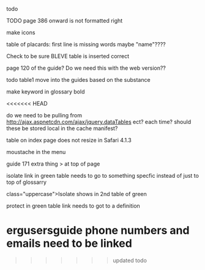 todo




TODO page 386 onward is not formatted right

make icons

table of placards: first line is missing words  maybe "name"????

Check to be sure BLEVE table is inserted correct



page 120 of the guide?  Do we need this with the web version??

todo table1 move into the guides based on the substance

make keyword in glossary bold

<<<<<<< HEAD

do we need to be pulling from
http://ajax.aspnetcdn.com/ajax/jquery.dataTables
ect?  each time?  should these be stored local in the cache manifest?



table on index page does not resize in Safari 4.1.3


moustache in the menu






guide 171 extra thing > at top of page

isolate link in green table needs to go to something specfic instead of just to top of glossarry

class="uppercase">Isolate  shows in 2nd table of green 

protect in green table link needs to got to a definition

 ergusersguide  phone numbers and emails need to be linked
=======
>>>>>>> updated todo
